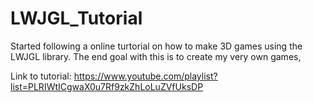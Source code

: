 # LWJGL_Tutorial
Started following a online turtorial on how to make 3D games using the LWJGL library. The end goal with this is to create my very own games, 


Link to tutorial:
https://www.youtube.com/playlist?list=PLRIWtICgwaX0u7Rf9zkZhLoLuZVfUksDP
